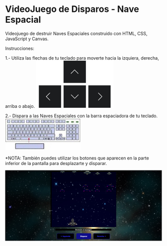 # VideoJuego de Disparos - Nave Espacial

Videojuego de destruir Naves Espaciales construido con HTML, CSS, JavaScript y Canvas.

Instrucciones:

1.- Utiliza las flechas de tu teclado para moverte hacia la izquiera, derecha, arriba o abajo.
![Flechas teclado](https://github.com/MarlenAndrade/JuegoNaveEspacial/blob/main/flechas.png)

2.- Dispara a las Naves Espaciales con la barra espaciadora de tu teclado.
![Barra espaciadora teclado](https://github.com/MarlenAndrade/JuegoNaveEspacial/blob/main/barra.jpg)

*NOTA: También puedes utilizar los botones que aparecen en la parte inferior de la pantalla para desplazarte y disparar.

![Videojuego Disparo Naves Espaciales](https://github.com/MarlenAndrade/JuegoNaveEspacial/blob/main/JuegoNaves.png)
